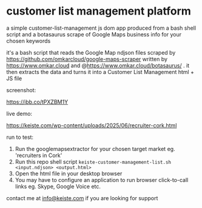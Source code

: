 # customer list management platform
a simple customer-list-management js dom app produced from a bash shell script and a botasaurus scrape of Google Maps business info for your chosen keywords

it's a bash script that reads the Google Map ndjson files scraped by https://github.com/omkarcloud/google-maps-scraper written by https://www.omkar.cloud and @https://www.omkar.cloud/botasaurus/ . it then extracts the data and turns it into a Customer List Management html + JS file

screenshot:

https://ibb.co/tPXZBM1Y

live demo:

https://keiste.com/wp-content/uploads/2025/06/recruiter-cork.html

run to test:

1. Run the googlemapsextractor for your chosen target market eg. 'recruiters in Cork'
2. Run this repo shell script `keiste-customer-management-list.sh <input.ndjson> <output.html>`
3. Open the html file in your desktop browser
4. You may have to configure an application to run browser click-to-call links eg. Skype, Google Voice etc.

contact me at info@keiste.com if you are looking for support
